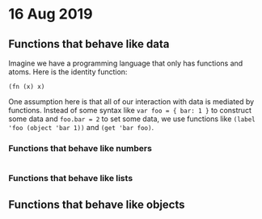 # 16 Aug 2019

## Functions that behave like data

Imagine we have a programming language that only has functions and atoms.
Here is the identity function:

```
(fn (x) x)
```

One assumption here is that all of our interaction with data is mediated by 
functions.
Instead of some syntax like `var foo = { bar: 1 }` to construct some data and
`foo.bar = 2` to set some data, we use functions like `(label 'foo (object 'bar 1))` and 
`(get 'bar foo)`.

### Functions that behave like numbers

```
```

### Functions that behave like lists

## Functions that behave like objects
